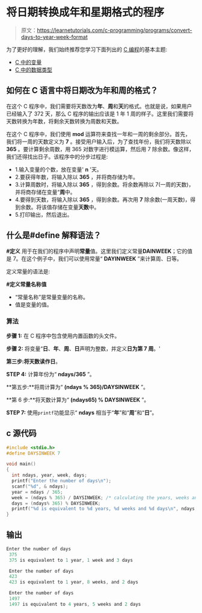 # 将日期转换成年和星期格式的程序

> 原文：<https://learnetutorials.com/c-programming/programs/convert-days-to-year-week-format>

为了更好的理解，我们始终推荐您学习下面列出的 [C 编程](../ "C programming")的基本主题:

*   [C 中的变量](../../c-programming/variables)
*   [C 中的数据类型](../../c-programming/data-types-modifiers)

## 如何在 C 语言中将日期改为年和周的格式？

在这个 C 程序中，我们需要将天数改为**年**、**周**和**天**的格式。也就是说，如果用户已经输入了 372 天，那么 C 程序的输出应该是 1 年 1 周的样子。这里我们需要将天数转换为年数，将剩余天数转换为周数和天数。

在这个 C 程序中，我们使用 **mod** 运算符来查找一年和一周的剩余部分。首先，我们将一周的天数定义为 **7** 。接受用户输入后，为了查找年份，我们将天数除以 **365** 。要计算剩余周数，用 365 对数字进行模运算，然后用 7 除余数。像这样，我们还得找出日子。该程序中的分步过程是:

*   1.输入变量的个数，放在变量' **n** '天。
*   2.要获得年数，将输入除以 **365** ，并将商存储为年。
*   3.计算周数时，将输入除以 **365** ，得到余数。将余数再除以 7(一周的天数)，并将商存储在变量“**周**中。
*   4.要得到天数，将输入除以 **365** ，得到余数。再次用 **7** 除余数(一周天数)，得到余数。将该值存储在变量**天数**中。
*   5.打印输出，然后退出。

## 什么是#define 解释语法？

**#定义** 用于在我们的程序中声明**常量**值。这里我们定义常量**DAINWEEK**；它的值是 7。在这个例子中，我们可以使用常量“ **DAYINWEEK** ”来计算周、日等。

定义常量的语法是:

**#定义常量名称值**

*   “常量名称”是常量变量的名称。
*   值是变量的值。

### 算法

**步骤 1:** 在 C 程序中包含使用内置函数的头文件。

**步骤 2:** 将变量“**日**、**年**、**周**、**日**声明为整数，并定义**日为第 7 周**。'

**第三步:**将天数读作**日**。

**STEP 4:** 计算年份为“ **ndays/365** ”。

**第五步:**将周计算为“ **(ndays % 365)/DAYSINWEEK** ”。

**第 6 步:**将天数计算为“ **(ndays65) % DAYSINWEEK** ”。

**STEP 7:** 使用`printf`功能显示“ **ndays** 相当于“**年**”和“**周**”和“**日**”。

## c 源代码

```c
#include <stdio.h>
#define DAYSINWEEK 7

void main()
{
  int ndays, year, week, days;
  printf("Enter the number of days\n");
  scanf("%d", & ndays);
  year = ndays / 365;
  week = (ndays % 365) / DAYSINWEEK; /* calculating the years, weeks and days  */
  days = (ndays% 365) % DAYSINWEEK;
  printf("%d is equivalent to %d years, %d weeks and %d days\n", ndays, year, week, days);
}

```

## 输出

```c
Enter the number of days
 375
 375 is equivalent to 1 year, 1 week and 3 days

 Enter the number of days
 423
 423 is equivalent to 1 year, 8 weeks, and 2 days

 Enter the number of days
 1497
 1497 is equivalent to 4 years, 5 weeks and 2 days
```
